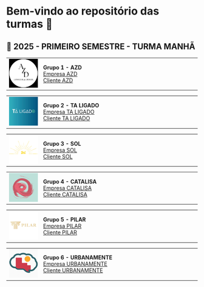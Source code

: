 # Bem-vindo ao repositório das turmas 👋

## 🔹 2025 - PRIMEIRO SEMESTRE - TURMA MANHÃ

<table width="100%">
  <tr>
    <td width="120"><img src="../2025_01/LOGO2025.01/logoazd.png" width="100"/></td>
    <td style="min-width:400px;"><strong>Grupo 1 - AZD</strong><br>
      <a href="https://dieckdaniels.github.io/Ag-cia.AZD/">Empresa AZD</a><br>
      <a href="https://dieckdaniels.github.io/dieck-daniels/">Cliente AZD</a>
    </td>
  </tr>
</table>

<table width="100%">
  <tr>
    <td width="120"><img src="../2025_01/LOGO2025.01/logotaligado.JPG" width="100"/></td>
    <td style="min-width:400px;"><strong>Grupo 2 - TA LIGADO</strong><br>
      <a href="https://taligado-gamma.vercel.app/">Empresa TA LIGADO</a><br>
      <a href="https://docesdabencao.vercel.app/">Cliente TA LIGADO</a>
    </td>
  </tr>
</table>

<table width="100%">
  <tr>
    <td width="120"><img src="../2025_01/LOGO2025.01/logosol.png" width="100"/></td>
    <td style="min-width:400px;"><strong>Grupo 3 - SOL</strong><br>
      <a href="https://agenciasol.github.io/SOL/">Empresa SOL</a><br>
      <a href="https://agenciasol.github.io/siteTCC/">Cliente SOL</a>
    </td>
  </tr>
</table>

<table width="100%">
  <tr>
    <td width="120"><img src="../2025_01/LOGO2025.01/logocatalisa.jpeg" width="100"/></td>
    <td style="min-width:400px;"><strong>Grupo 4 - CATALISA</strong><br>
      <a href="https://catalisaagencia.github.io/agencia-catalisa/">Empresa CATALISA</a><br>
      <a href="https://lunix-terapia.github.io/cliente-lunix/">Cliente CATALISA</a>
    </td>
  </tr>
</table>

<table width="100%">
  <tr>
    <td width="120"><img src="../2025_01/LOGO2025.01/logopilar.png" width="100"/></td>
    <td style="min-width:400px;"><strong>Grupo 5 - PILAR</strong><br>
      <a href="https://pilar-ca.vercel.app/">Empresa PILAR</a><br>
      <a href="https://insidelibras.vercel.app/">Cliente PILAR</a>
    </td>
  </tr>
</table>

<table width="100%">
  <tr>
    <td width="120"><img src="../2025_01/LOGO2025.01/logourbanamente.png" width="100"/></td>
    <td style="min-width:400px;"><strong>Grupo 6 - URBANAMENTE</strong><br>
      <a href="https://urbanamente-consultoria.github.io/TCC-Urbanamente-IOS/">Empresa URBANAMENTE</a><br>
      <a href="https://urbanamente-consultoria.github.io/TCC-Sapataria_Afetiva-IOS/">Cliente URBANAMENTE</a>
    </td>
  </tr>
</table>
</body>
</html>


